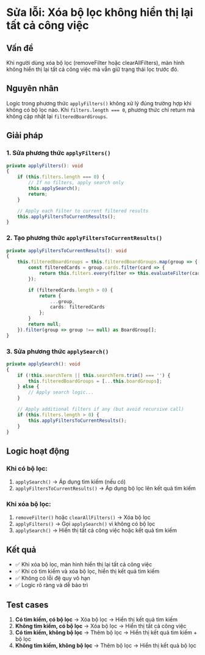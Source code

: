 # Sửa lỗi: Xóa bộ lọc không hiển thị lại tất cả công việc

## Vấn đề
Khi người dùng xóa bộ lọc (removeFilter hoặc clearAllFilters), màn hình không hiển thị lại tất cả công việc mà vẫn giữ trạng thái lọc trước đó.

## Nguyên nhân
Logic trong phương thức `applyFilters()` không xử lý đúng trường hợp khi không có bộ lọc nào. Khi `filters.length === 0`, phương thức chỉ return mà không cập nhật lại `filteredBoardGroups`.

## Giải pháp

### 1. Sửa phương thức `applyFilters()`
```typescript
private applyFilters(): void
{
    if (this.filters.length === 0) {
        // If no filters, apply search only
        this.applySearch();
        return;
    }

    // Apply each filter to current filtered results
    this.applyFiltersToCurrentResults();
}
```

### 2. Tạo phương thức `applyFiltersToCurrentResults()`
```typescript
private applyFiltersToCurrentResults(): void
{
    this.filteredBoardGroups = this.filteredBoardGroups.map(group => {
        const filteredCards = group.cards.filter(card => {
            return this.filters.every(filter => this.evaluateFilter(card, filter));
        });

        if (filteredCards.length > 0) {
            return {
                ...group,
                cards: filteredCards
            };
        }
        return null;
    }).filter(group => group !== null) as BoardGroup[];
}
```

### 3. Sửa phương thức `applySearch()`
```typescript
private applySearch(): void
{
    if (!this.searchTerm || this.searchTerm.trim() === '') {
        this.filteredBoardGroups = [...this.boardGroups];
    } else {
        // Apply search logic...
    }

    // Apply additional filters if any (but avoid recursive call)
    if (this.filters.length > 0) {
        this.applyFiltersToCurrentResults();
    }
}
```

## Logic hoạt động

### Khi có bộ lọc:
1. `applySearch()` → Áp dụng tìm kiếm (nếu có)
2. `applyFiltersToCurrentResults()` → Áp dụng bộ lọc lên kết quả tìm kiếm

### Khi xóa bộ lọc:
1. `removeFilter()` hoặc `clearAllFilters()` → Xóa bộ lọc
2. `applyFilters()` → Gọi `applySearch()` vì không có bộ lọc
3. `applySearch()` → Hiển thị tất cả công việc hoặc kết quả tìm kiếm

## Kết quả
- ✅ Khi xóa bộ lọc, màn hình hiển thị lại tất cả công việc
- ✅ Khi có tìm kiếm và xóa bộ lọc, hiển thị kết quả tìm kiếm
- ✅ Không có lỗi đệ quy vô hạn
- ✅ Logic rõ ràng và dễ bảo trì

## Test cases
1. **Có tìm kiếm, có bộ lọc** → Xóa bộ lọc → Hiển thị kết quả tìm kiếm
2. **Không tìm kiếm, có bộ lọc** → Xóa bộ lọc → Hiển thị tất cả công việc
3. **Có tìm kiếm, không bộ lọc** → Thêm bộ lọc → Hiển thị kết quả tìm kiếm + bộ lọc
4. **Không tìm kiếm, không bộ lọc** → Thêm bộ lọc → Hiển thị kết quả bộ lọc
